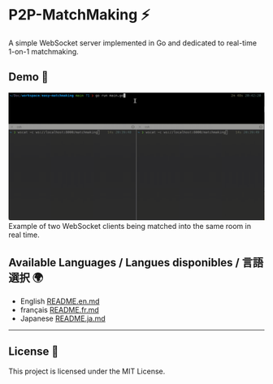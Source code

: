 # P2P-MatchMaking ⚡️

A simple WebSocket server implemented in Go and dedicated to real-time 1-on-1 matchmaking.

## Demo 🛜

![demo](demo.gif)
Example of two WebSocket clients being matched into the same room in real time.

## Available Languages / Langues disponibles / 言語選択 🌍

- English  [README.en.md](/README.en.md)
- français [README.fr.md](/README.fr.md)
- Japanese [README.ja.md](/README.ja.md)

---

## License 📄
This project is licensed under the MIT License.